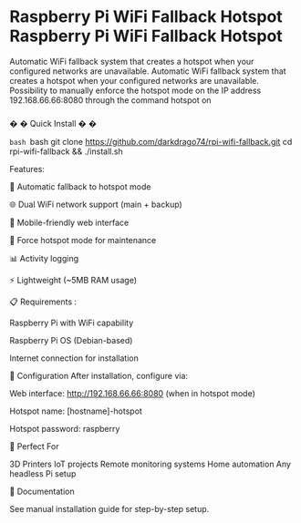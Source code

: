 # Raspberry Pi WiFi Fallback Hotspot Raspberry Pi WiFi Fallback Hotspot
 Automatic WiFi fallback system that creates a hotspot when your configured networks are unavailable. Automatic WiFi fallback system that creates a hotspot when your configured networks are unavailable.
 Possibility to manually enforce the hotspot mode on the IP address 192.168.66.66:8080 through the command hotspot on
 #### 


### 
�
�
 Quick Install 
�
�

 ```bash ```bash
 git clone https://github.com/darkdrago74/rpi-wifi-fallback.git
 cd rpi-wifi-fallback && ./install.sh




 Features: 
 
 🔄
 Automatic fallback to hotspot mode
 
 🌐
 Dual WiFi network support (main + backup)
 
 📱
 Mobile-friendly web interface
 
 🔧
 Force hotspot mode for maintenance
 
 📊
 Activity logging
 
 ⚡
 Lightweight (~5MB RAM usage)

 
 📋
 Requirements :
 
 Raspberry Pi with WiFi capability
 
 Raspberry Pi OS (Debian-based)
 
 Internet connection for installation

 
 🔧
 Configuration
 After installation, configure via:
 
 Web interface: 
 http://192.168.66.66:8080 (when in hotspot mode)
 
 Hotspot name: 
[hostname]-hotspot

 Hotspot password: 
raspberry


 🎯
 Perfect For
 
 3D Printers
 IoT projects
 Remote monitoring systems
 Home automation
 Any headless Pi setup
 
 📖
 Documentation
 
 See manual installation guide for step-by-step setup.
